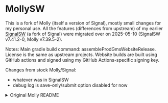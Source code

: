 # MollySW

This is a fork of Molly (itself a version of Signal), mostly small changes for my personal use. All the features (differences from upstream) of my earlier [SignalSW](https://github.com/shadowmoon-waltz/Signal-Android/blob/main/README.md) (a fork of Signal) were migrated over on 2025-05-10 (SignalSW v7.41.2-0, Molly v7.39.5-2).

Notes: Main gradle build command: assembleProdGmsWebsiteRelease. License is the same as upstream projects. Website builds are built using GitHub actions and signed using my GitHub Actions-specific signing key.

Changes from stock Molly/Signal:
- whatever was in SignalSW
- debug log is save-only/submit option disabled for now

<details>
<summary>Original Molly README</summary>

This may or may not reflect all changes in MollySW.

[![Test](https://github.com/mollyim/mollyim-android/workflows/Test/badge.svg)](https://github.com/mollyim/mollyim-android/actions)
[![Reproducible build](https://github.com/mollyim/mollyim-android/actions/workflows/reprocheck.yml/badge.svg)](https://github.com/mollyim/mollyim-android/actions/workflows/reprocheck.yml)
[![Translation status](https://hosted.weblate.org/widgets/molly-instant-messenger/-/svg-badge.svg)](https://hosted.weblate.org/engage/molly-instant-messenger/?utm_source=widget)
[![Financial contributors](https://opencollective.com/mollyim/tiers/badge.svg)](https://opencollective.com/mollyim#category-CONTRIBUTE)

Molly is a hardened version of [Signal](https://github.com/signalapp/Signal-Android) for Android, the fast simple yet secure messaging app by [Signal Foundation](https://signal.org).

## Introduction

Back in 2018, Signal allowed the user to set a passphrase to secure the local message database. But this option was removed with the introduction of file-based encryption on Android. Molly brings it back again with additional security features.

Molly connects to Signal's servers, so you can chat with your Signal contacts seamlessly. Before signing up, please remember to review the [Signal Terms & Privacy Policy](https://signal.org/legal/).

We update Molly every two weeks to include the latest Signal features and fixes. The exceptions are security patches, which are applied as soon as they are available.

## Download

You can download the app from GitHub's [Releases](https://github.com/mollyim/mollyim-android/releases/latest) page or install it from the [Molly F-Droid Repo](https://molly.im/fdroid/):

[<img src="https://fdroid.gitlab.io/artwork/badge/get-it-on.png"
    alt="Get it on F-Droid"
    height="80">](https://molly.im/fdroid/)

There are two versions available: **Molly** or **Molly-FOSS**. Learn the differences [below](#free-and-open-source) and download the right one for you.

You can also get **Molly-FOSS** from [Accrescent](https://accrescent.app/):

<a href="https://accrescent.app/app/im.molly.app">
   <img alt="Get it on Accrescent"
      src="https://accrescent.app/badges/get-it-on.png"
      height="80">
</a>

To [verify](https://developer.android.com/studio/command-line/apksigner#usage-verify) the APK, use the following signing certificate fingerprints:
```
SHA-256: 6aa80fdf4a8cc13737cfb434fc0cde486f09cf8fcda21a67bea5ee1ca2700886
SHA-1: 49ce310cdd0c09c8c34eb31a8005c6bf13f5a4f1
```

## Features

Molly has unique features compared to Signal:

- **Data encryption at rest** - Protect your app database with [passphrase encryption](https://github.com/mollyim/mollyim-android/wiki/Data-Encryption-At-Rest)
- **Secure RAM wiper** - Securely shred sensitive data from device memory
- **Automatic lock** - Lock the app automatically under user-defined conditions
- **Multi-device support** - Link multiple devices to a single Signal account, including Android tablets
- **UnifiedPush** - Receive push notifications without Google through the UnifiedPush protocol
- **Block unknown contacts** - Block messages and calls from unknown senders for security and anti-spam
- **Disappearing call history** - Clear call logs together with expiring messages
- **Custom backup scheduling** - Set daily or weekly interval and the number of backups to retain
- **SOCKS proxy and Tor support** - Tunnel app network traffic via proxy and Orbot
- **Debug logs are optional** - Android logging can be disabled

Additionally, you will find all the features of Signal, along with some minor tweaks and improvements.

## Free and Open-Source

Molly is open-source just like Signal. But Signal depends on proprietary Google software for some features.

To support a 100% free and auditable app, Molly comes in two versions: one with proprietary blobs like Signal, and one without. They are called Molly and Molly-FOSS, respectively. You can install the flavor of your choice at any time, and it will replace any previously installed version. The data and settings will be preserved so that you do not have to re-register.

### Feature Comparison

Here's how some key features work in different versions of the app:

| Feature                           | Molly-FOSS       | Molly                | Signal               |
| --------------------------------- | ---------------- | -------------------- | -------------------- |
| Push notifications <sup>(1)</sup> | ✔ WebSocket<br>✔ UnifiedPush | ⚠ FCM<br>✔ WebSocket<br>✔ UnifiedPush | ⚠ FCM<br>✔ WebSocket |
| Location sharing                 | ✔ OpenStreetMap  | ⚠ Google Maps        | ⚠ Google Maps        |

<sup>(1)</sup> You might need to turn off system-level battery restrictions for the app to receive messages when the app isn't open.

### UnifiedPush

[UnifiedPush](https://unifiedpush.org/) is an open standard for delivering push notifications, offering a privacy-friendly alternative to Google's proprietary FCM service. It allows users to choose their own notification distributor.

> [!IMPORTANT]
> To use UnifiedPush notifications, you need access to a [MollySocket](https://github.com/mollyim/mollysocket) server to link your Signal account to UnifiedPush. You can either run MollySocket on a server you control (strongly advised) or use a public instance.

Currently, UnifiedPush is unavailable for linked devices.

## Compatibility with Signal

Molly and Signal apps can be installed on the same device. If you need a second number for messaging, you can register Molly with a different number while keeping Signal active. Any phone number capable of receiving SMS or calls can be used during registration.

If you wish to use the same phone number for both Molly and Signal, you must register Molly as a linked device. Registering the same number independently on both apps will result in only the most recently registered app staying active, while the other will go offline.

For Signal users looking to switch to Molly without changing the phone number, please refer to the [Migrating From Signal](https://github.com/mollyim/mollyim-android/wiki/Migrating-From-Signal) guide on the wiki.

## Backups

Backups are fully compatible. Signal [backups](https://support.signal.org/hc/en-us/articles/360007059752-Backup-and-Restore-Messages) can be restored in Molly, and the other way around, simply by choosing the backup folder and file. However, to import a backup from Signal, you must use a matching or newer version of Molly.

## Feedback

- [Submit bugs and feature requests](https://github.com/mollyim/mollyim-android/issues) on GitHub
- Join us at [#mollyim:matrix.org](https://matrix.to/#/#mollyim:matrix.org) on Matrix
- For news, tips, and tricks, follow [@mollyim](https://fosstodon.org/@mollyim) on Mastodon

## Reproducible Builds

Molly supports reproducible builds, so that anyone can run the build process to reproduce the same APK as the original release.

Please check the guide in the [reproducible-builds](https://github.com/mollyim/mollyim-android/blob/master/reproducible-builds) directory.

## Changelog

See the [Changelog](https://github.com/mollyim/mollyim-android/wiki/Changelog) to view recent changes.

## License

License and legal notices in the original [README](README-ORIG.md).

## Disclaimer

This project is *NOT* sponsored by Signal Messenger or the Signal Foundation.

The software is produced independently of Signal and carries no guarantee about quality, security or anything else. Use at your own risk.
</details>
